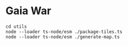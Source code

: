 # Gaia War

```
cd utils
node --loader ts-node/esm ./package-tiles.ts
node --loader ts-node/esm ./generate-map.ts
```